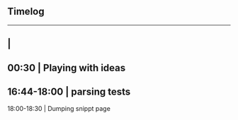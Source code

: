 ## Timelog

---
 |
---
00:30 | Playing with ideas
---
16:44-18:00 | parsing tests
---
18:00-18:30 | Dumping snippt page